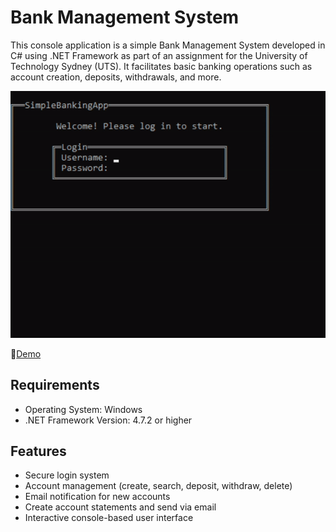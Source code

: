 # Bank Management System

This console application is a simple Bank Management System developed in C# using .NET Framework as part of an assignment for the University of Technology Sydney (UTS). It facilitates basic banking operations such as account creation, deposits, withdrawals, and more.

![Demo](screenrecord.gif)

🔗[Demo](https://youtu.be/eblMLFwIp6w)

## Requirements
- Operating System: Windows
- .NET Framework Version: 4.7.2 or higher

## Features
- Secure login system
- Account management (create, search, deposit, withdraw, delete)
- Email notification for new accounts
- Create account statements and send via email
- Interactive console-based user interface
